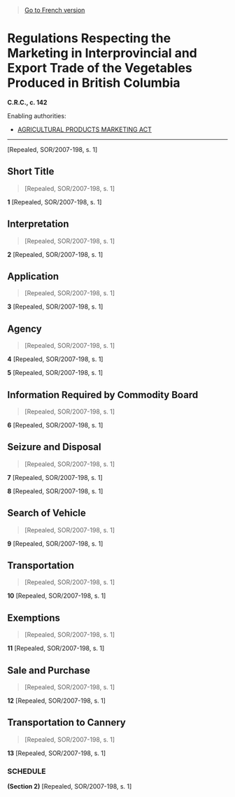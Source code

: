 > [Go to French version](/fr/Règlements/Codification%20des%20règlements%20du%20Canada/101-200/C.R.C.,%20ch.%20142.md)

# Regulations Respecting the Marketing in Interprovincial and Export Trade of the Vegetables Produced in British Columbia

**C.R.C., c. 142**

Enabling authorities: 
- [AGRICULTURAL PRODUCTS MARKETING ACT](/en/Acts/Revised%20Statutes%20of%20Canada/A/A-6.md)

----------


[Repealed, SOR/2007-198, s. 1]



## Short Title
> [Repealed, SOR/2007-198, s. 1]



**1** [Repealed, SOR/2007-198, s. 1]




## Interpretation
> [Repealed, SOR/2007-198, s. 1]



**2** [Repealed, SOR/2007-198, s. 1]




## Application
> [Repealed, SOR/2007-198, s. 1]



**3** [Repealed, SOR/2007-198, s. 1]




## Agency
> [Repealed, SOR/2007-198, s. 1]



**4** [Repealed, SOR/2007-198, s. 1]



**5** [Repealed, SOR/2007-198, s. 1]




## Information Required by Commodity Board
> [Repealed, SOR/2007-198, s. 1]



**6** [Repealed, SOR/2007-198, s. 1]




## Seizure and Disposal
> [Repealed, SOR/2007-198, s. 1]



**7** [Repealed, SOR/2007-198, s. 1]



**8** [Repealed, SOR/2007-198, s. 1]




## Search of Vehicle
> [Repealed, SOR/2007-198, s. 1]



**9** [Repealed, SOR/2007-198, s. 1]




## Transportation
> [Repealed, SOR/2007-198, s. 1]



**10** [Repealed, SOR/2007-198, s. 1]




## Exemptions
> [Repealed, SOR/2007-198, s. 1]



**11** [Repealed, SOR/2007-198, s. 1]




## Sale and Purchase
> [Repealed, SOR/2007-198, s. 1]



**12** [Repealed, SOR/2007-198, s. 1]




## Transportation to Cannery
> [Repealed, SOR/2007-198, s. 1]



**13** [Repealed, SOR/2007-198, s. 1]




### **SCHEDULE** 
**(Section 2)**
[Repealed, SOR/2007-198, s. 1]


